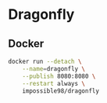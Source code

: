 # Dragonfly

## Docker

```bash
docker run --detach \
    --name=dragonfly \
    --publish 8080:8080 \
    --restart always \
    impossible98/dragonfly
```
